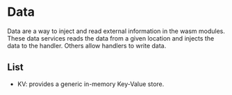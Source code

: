 # Data

Data are a way to inject and read external information in the wasm modules. These data services reads the data from a given location and injects the data to the handler. Others allow handlers to write data.

## List

* KV: provides a generic in-memory Key-Value store.
